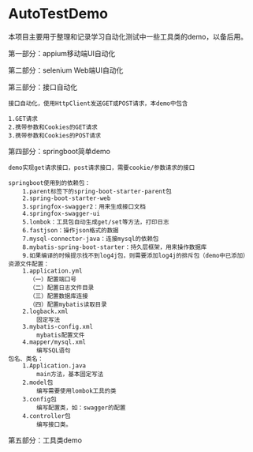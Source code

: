 # AutoTestDemo

本项目主要用于整理和记录学习自动化测试中一些工具类的demo，以备后用。

第一部分：appium移动端UI自动化

第二部分：selenium Web端UI自动化

第三部分：接口自动化

    接口自动化，使用HttpClient发送GET或POST请求，本demo中包含
    
    1.GET请求
    2.携带参数和Cookies的GET请求
    3.携带参数和Cookies的POST请求

第四部分：springboot简单demo
   
    demo实现get请求接口，post请求接口，需要cookie/参数请求的接口
    
    springboot使用到的依赖包：
        1.parent标签下的spring-boot-starter-parent包
        2.spring-boot-starter-web
        3.springfox-swagger2：用来生成接口文档
        4.springfox-swagger-ui
        5.lombok：工具包自动生成get/set等方法，打印日志
        6.fastjson：操作json格式的数据
        7.mysql-connector-java：连接mysql的依赖包
        8.mybatis-spring-boot-starter：持久层框架，用来操作数据库
        9.如果编译的时候提示找不到log4j包，则需要添加log4j的排斥包（demo中已添加）
    资源文件配置：
        1.application.yml 
          （一）配置端口号
          （二）配置日志文件目录
          （三）配置数据库连接
          （四）配置mybatis读取目录
        2.logback.xml
            固定写法
        3.mybatis-config.xml
            mybatis配置文件
        4.mapper/mysql.xml
            编写SQL语句
    包名、类名：
        1.Application.java
            main方法，基本固定写法
        2.model包
            编写需要使用lombok工具的类
        3.config包
            编写配置类，如：swagger的配置
        4.controller包
            编写接口类。

第五部分：工具类demo
    